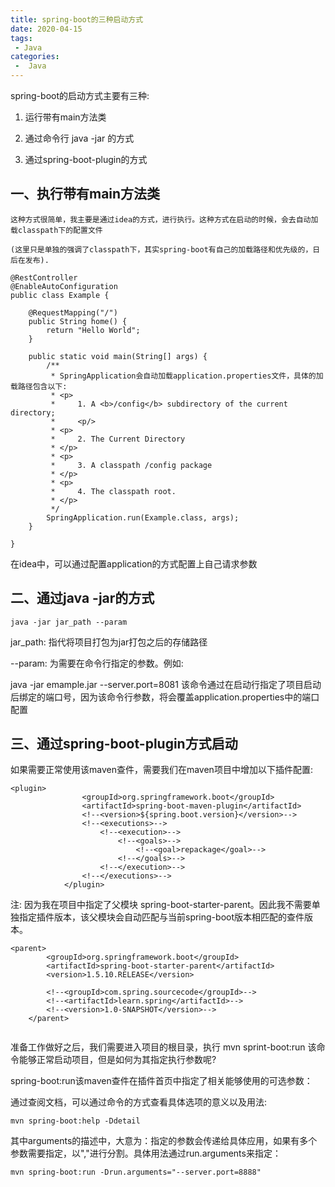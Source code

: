 ```yaml
---
title: spring-boot的三种启动方式
date: 2020-04-15
tags:
 - Java
categories:
 -  Java
---
```


spring-boot的启动方式主要有三种:

1. 运行带有main方法类

2. 通过命令行 java -jar 的方式

3. 通过spring-boot-plugin的方式

## 一、执行带有main方法类

    这种方式很简单，我主要是通过idea的方式，进行执行。这种方式在启动的时候，会去自动加载classpath下的配置文件
    
    (这里只是单独的强调了classpath下，其实spring-boot有自己的加载路径和优先级的，日后在发布).

```
@RestController
@EnableAutoConfiguration
public class Example {

    @RequestMapping("/")
    public String home() {
        return "Hello World";
    }
     
    public static void main(String[] args) {
        /**
         * SpringApplication会自动加载application.properties文件，具体的加载路径包含以下:
         * <p>
         *     1. A <b>/config</b> subdirectory of the current directory;
         *     <p/>
         * <p>
         *     2. The Current Directory
         * </p>
         * <p>
         *     3. A classpath /config package
         * </p>
         * <p>
         *     4. The classpath root.
         * </p>
         */
        SpringApplication.run(Example.class, args);
    }

}
```


在idea中，可以通过配置application的方式配置上自己请求参数

## 二、通过java -jar的方式

```
java -jar jar_path --param
```


jar_path: 指代将项目打包为jar打包之后的存储路径

--param: 为需要在命令行指定的参数。例如:

java -jar emample.jar --server.port=8081
该命令通过在启动行指定了项目启动后绑定的端口号，因为该命令行参数，将会覆盖application.properties中的端口配置

## 三、通过spring-boot-plugin方式启动

如果需要正常使用该maven查件，需要我们在maven项目中增加以下插件配置:

```
<plugin>
                <groupId>org.springframework.boot</groupId>
                <artifactId>spring-boot-maven-plugin</artifactId>
                <!--<version>${spring.boot.version}</version>-->
                <!--<executions>-->
                    <!--<execution>-->
                        <!--<goals>-->
                            <!--<goal>repackage</goal>-->
                        <!--</goals>-->
                    <!--</execution>-->
                <!--</executions>-->
            </plugin>
```

注: 因为我在项目中指定了父模块 spring-boot-starter-parent。因此我不需要单独指定插件版本，该父模块会自动匹配与当前spring-boot版本相匹配的查件版本。

```
<parent>
        <groupId>org.springframework.boot</groupId>
        <artifactId>spring-boot-starter-parent</artifactId>
        <version>1.5.10.RELEASE</version>

        <!--<groupId>com.spring.sourcecode</groupId>-->
        <!--<artifactId>learn.spring</artifactId>-->
        <!--<version>1.0-SNAPSHOT</version>-->
    </parent>


```

准备工作做好之后，我们需要进入项目的根目录，执行
mvn sprint-boot:run
该命令能够正常启动项目，但是如何为其指定执行参数呢?

spring-boot:run该maven查件在插件首页中指定了相关能够使用的可选参数：

通过查阅文档，可以通过命令的方式查看具体选项的意义以及用法:

```
mvn spring-boot:help -Ddetail
```

其中arguments的描述中，大意为：指定的参数会传递给具体应用，如果有多个参数需要指定，以","进行分割。具体用法通过run.arguments来指定：

```
mvn spring-boot:run -Drun.arguments="--server.port=8888"
```


